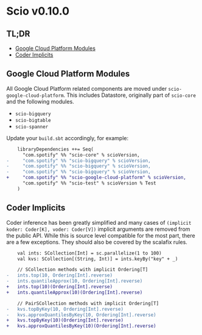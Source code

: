 # Scio v0.10.0

## TL;DR

* [Google Cloud Platform Modules](#google-cloud-platform-modules)
* [Coder Implicits](#coder-implicits)

## Google Cloud Platform Modules

All Google Cloud Platform related components are moved under `scio-google-cloud-platform`. This includes Datastore, originally part of `scio-core` and the following modules. 

- `scio-bigquery`
- `scio-bigtable`
- `scio-spanner`

Update your `build.sbt` accordingly, for example:

```diff
    libraryDependencies ++= Seq(
      "com.spotify" %% "scio-core" % scioVersion,
-     "com.spotify" %% "scio-bigquery" % scioVersion,
-     "com.spotify" %% "scio-bigquery" % scioVersion,
-     "com.spotify" %% "scio-bigquery" % scioVersion,
+     "com.spotify" %% "scio-google-cloud-platform" % scioVersion,
      "com.spotify" %% "scio-test" % scioVersion % Test
    )
```

## Coder Implicits

Coder inference has been greatly simplified and many cases of `(implicit koder: Coder[K], voder: Coder[V])` implicit arguments are removed from the public API. While this is source level compatible for the most part, there are a few exceptions. They should also be covered by the scalafix rules.

```diff
    val ints: SCollection[Int] = sc.parallelize(1 to 100)
    val kvs: SCollection[(String, Int)] = ints.keyBy("key" + _)

    // SCollection methods with implicit Ordering[T]
-   ints.top(10, Ordering[Int].reverse)
-   ints.quantileApprox(10, Ordering[Int].reverse)
+   ints.top(10)(Ordering[Int].reverse)
+   ints.quantileApprox(10)(Ordering[Int].reverse)

    // PairSCollection methods with implicit Ordering[T]
-   kvs.topByKey(10, Ordering[Int].reverse)
-   kvs.approxQuantilesByKey(10, Ordering[Int].reverse)
+   kvs.topByKey(10)(Ordering[Int].reverse)
+   kvs.approxQuantilesByKey(10)(Ordering[Int].reverse)
```